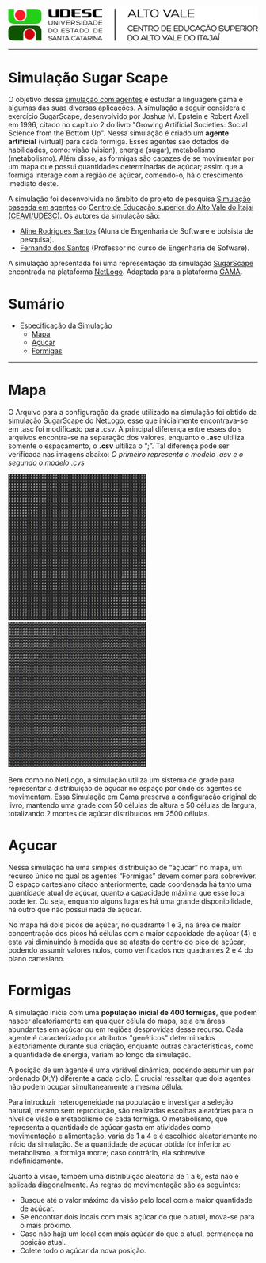 
<img src= "Imagens/Marca Alto Vale Horizontal Assinatura CMYK-01.jpg">

---
 
 # Simulação Sugar Scape
O objetivo dessa [simulação com agentes](https://sites.google.com/view/simulacoescomagentes/) é estudar a linguagem gama e algumas das suas diversas aplicações. A simulação a seguir considera o exercício SugarScape, desenvolvido por Joshua M. Epstein e Robert Axell em 1996, citado no capítulo 2 do livro "Growing Artificial Societies: Social Science from the Bottom Up". Nessa simulação é criado um **agente artificial** (virtual) para cada formiga. Esses agentes são dotados de habilidades, como: visão (vision), energia (sugar), metabolismo (metabolismo). Além disso, as formigas são capazes de se movimentar por um mapa que possui quantidades determinadas de açúcar; assim que a formiga interage com a região de açúcar, comendo-o, há o crescimento imediato deste.

A simulação foi desenvolvida no âmbito do projeto de pesquisa [Simulação baseada em agentes](https://www.udesc.br/ceavi/pesquisaepos/pesquisa/projetos)
do [Centro de Educação superior do Alto Vale do Itajaí (CEAVI/UDESC)](https://www.udesc.br/ceavi). Os autores da simulação são:

- [Aline Rodrigues Santos](mailto:46759122810@edu.udesc.com) (Aluna de Engenharia de Software e bolsista de pesquisa).
- [Fernando dos Santos](mailto:fernando.santos@udesc.br) (Professor no curso de Engenharia de Sofware).

A simulação apresentada foi uma representação da simulação [SugarScape](https://ccl.northwestern.edu/netlogo/models/Sugarscape1ImmediateGrowback) encontrada na plataforma [NetLogo](https://ccl.northwestern.edu/netlogo/). Adaptada para a plataforma [GAMA](https://gama-platform.org/).

# Sumário
* [Especificação da Simulação](#especificação-da-simulação)
  * [Mapa](#Mapa)
  * [Açucar](#Açucar)
  * [Formigas](#Formigas)



---
# Mapa
O Arquivo para a configuração da grade utilizado na simulação foi obtido da simulação SugarScape do NetLogo, esse que inicialmente encontrava-se em .asc foi modificado para .csv. A principal diferença entre esses dois arquivos encontra-se na separação dos valores, enquanto o **.asc** ultiliza somente o espaçamento, o **.csv** ultiliza o “;”. Tal diferença pode ser verificada nas imagens abaixo: 
_O primeiro representa o modelo .asv e o segundo o modelo .cvs_

<img src= "Imagens/Mapa ASV.png">   <img src= "Imagens/Mapa CSV.png">

Bem como no NetLogo, a simulação utiliza um sistema de grade para representar a distribuição de açúcar no espaço por onde os agentes se movimentam. Essa Simulação em Gama preserva a configuração original do livro, mantendo uma grade com 50 células de altura e 50 células de largura, totalizando 2 montes de açúcar distribuídos em 2500 células. 

# Açucar
Nessa simulação há uma simples distribuição de “açúcar” no mapa, um recurso único no qual os agentes “Formigas” devem comer para sobreviver. O espaço cartesiano citado anteriormente, cada coordenada há tanto uma quantidade atual de açúcar, quanto a capacidade máxima que esse local pode ter. Ou seja, enquanto alguns lugares há uma grande disponibilidade, há outro que não possui nada de açúcar.

No mapa há dois picos de açúcar, no quadrante 1 e 3, na área de maior concentração dos picos há células com a maior capacidade de açúcar (4) e esta vai diminuindo à medida que se afasta do centro do pico de açúcar, podendo assumir valores nulos, como verificados nos quadrantes 2 e 4 do plano cartesiano.

# Formigas
A simulação inicia com uma **população inicial de 400 formigas**, que podem nascer aleatoriamente em qualquer célula do mapa, seja em áreas abundantes em açúcar ou em regiões desprovidas desse recurso. Cada agente é caracterizado por atributos "genéticos" determinados aleatoriamente durante sua criação, enquanto outras características, como a quantidade de energia, variam ao longo da simulação.

A posição de um agente é uma variável dinâmica, podendo assumir um par ordenado (X;Y) diferente a cada ciclo. É crucial ressaltar que dois agentes não podem ocupar simultaneamente a mesma célula.

Para introduzir heterogeneidade na população e investigar a seleção natural, mesmo sem reprodução, são realizadas escolhas aleatórias para o nível de visão e metabolismo de cada formiga. O metabolismo, que representa a quantidade de açúcar gasta em atividades como movimentação e alimentação, varia de 1 a 4 e é escolhido aleatoriamente no início da simulação. Se a quantidade de açúcar obtida for inferior ao metabolismo, a formiga morre; caso contrário, ela sobrevive indefinidamente.

Quanto à visão, também uma distribuição aleatória de 1 a 6, esta não é aplicada diagonalmente. As regras de movimentação são as seguintes:

- Busque até o valor máximo da visão pelo local com a maior quantidade de açúcar.
- Se encontrar dois locais com mais açúcar do que o atual, mova-se para o mais próximo.
- Caso não haja um local com mais açúcar do que o atual, permaneça na posição atual.
- Colete todo o açúcar da nova posição.








                           


